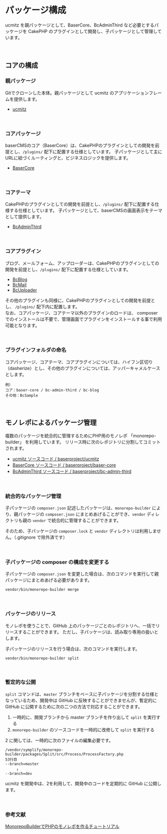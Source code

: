 # パッケージ構成

ucmitz を親パッケージとして、BaserCore、BcAdminThird など必要とするパッケージを CakePHP のプラグインとして開発し、子パッケージとして管理しています。  

　
## コアの構成

### 親パッケージ

Gitでクローンした本体。親パッケージとして ucmitz のアプリケーションフレームを提供します。

- [ucmitz](https://github.com/baserproject/ucmitz) 

　

### コアパッケージ

baserCMSのコア（BaserCore）は、CakePHPのプラグインとしての開発を前提とし、`/plugins/` 配下に配置する仕様としています。 
子パッケージとして主にURLに紐づくルーティングと、ビジネスロジックを提供します。
- [BaserCore](https://github.com/baserproject/ucmitz/tree/dev/plugins/baser-core) 

　

### コアテーマ
CakePHPのプラグインとしての開発を前提とし、`/plugins/` 配下に配置する仕様する仕様としています。
子パッケージとして、baserCMSの画面表示をテーマとして提供します。

- [BcAdminThird](https://github.com/baserproject/ucmitz/tree/dev/plugins/bc-admin-third) 

　

### コアプラグイン
ブログ、メールフォーム、アップローダーは、CakePHPのプラグインとしての開発を前提とし、`/plugins/` 配下に配置する仕様としています。

- [BcBlog](https://github.com/baserproject/ucmitz/tree/dev/plugins/bc-blog)
- [BcMail](https://github.com/baserproject/ucmitz/tree/dev/plugins/bc-mail)
- [BcUploader](https://github.com/baserproject/ucmitz/tree/dev/plugins/bc-uploader)


その他のプラグインも同様に、CakePHPのプラグインとしての開発を前提とし、 `/plugins/` 配下内に配置します。  
なお、コアパッケージ、コアテーマ以外のプラグインのロードは、 composer でのインストールは不要で、管理画面でプラグインをインストールする事で利用可能となります。

　

### プラグインフォルダの命名

コアパッケージ、コアテーマ、コアプラグインについては、ハイフン区切り（dasherize）とし、その他のプラグインについては、アッパーキャメルケースとします。

```
例）
コア：baser-core / bc-admin-third / bc-blog
その他：BcSample
```

　

## モノレポによるパッケージ管理

複数のパッケージを統合的に管理するためにPHP用のモノレポ 「monorepo-builder」 を利用しています。
リリース時に次のレポジトリに分割してコミットされます。

- [ucmitz ソースコード / baserproject/ucmitz](https://github.com/baserproject/ucmitz/tree/master)
- [BaserCore ソースコード / baserproject/baser-core](https://github.com/baserproject/baser-core/tree/master)
- [BcAdminThird ソースコード / baserproject/bc-admin-third](https://github.com/baserproject/bc-admin-third/tree/master)

　

### 統合的なパッケージ管理

子パッケージの `composer.json` 記述したパッケージは、`monorepo-builder` により、親パッケージの `composer.json` にまとめあげることができ、`vendor` ディレクトリも親の `vendor` で統合的に管理することができます。

そのため、子パッケージの `composer.lock` と `vendor` ディレクトリは利用しません。（.gitignore で除外済です）

　
### 子パッケージの composer の構成を変更する

子パッケージの `composer.json` を変更した場合は、次のコマンドを実行して親パッケージにまとめあげる必要があります。

```
vendor/bin/monorepo-builder merge
```

　
### パッケージのリリース
モノレポを使うことで、GitHub 上のパッケージごとのレポジトリへ、一括でリリースすることができます。
ただし、子パッケージは、読み取り専用の扱いとします。

子パッケージのリリースを行う場合は、次のコマンドを実行します。

```
vendor/bin/monorepo-builder split
```

　
### 暫定的な公開

`split` コマンドは、`master` ブランチをベースに子パッケージを分割する仕様となっているため、開発中は GitHub に反映することができませんが、暫定的に GitHub に公開するために次の二つの方法で対応することができます。

1. 一時的に、開発ブランチから master ブランチを作り出して `split` を実行する
2. `monorepo-builder` のソースコードを一時的に改修して `split` を実行する

2 に関しては、一時的に次のファイルの編集必要です。

```
/vendor/symplify/monorepo-builder/packages/Split/src/Process/ProcessFactory.php
53行目
--branch=master
　　　↓
--branch=dev
```

ucmitz を開発中は、2を利用して、開発中のコードを定期的に GitHub に公開します。

　

### 参考文献

[MonorepoBuilderでPHPのモノレポを作るチュートリアル](https://qiita.com/suin/items/421a55bdb009b2ada2d1)

